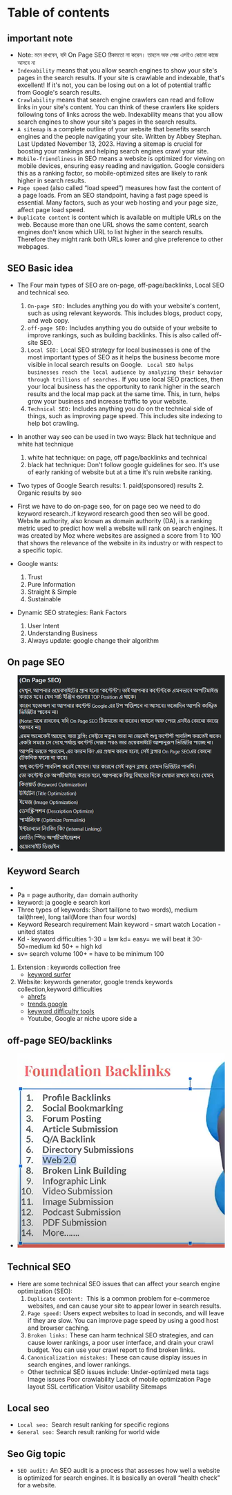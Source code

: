 # Table of contents


## important note
- Note: মনে রাখবেন, যদি On Page SEO ঠিকমতো না করেন। তাহলে অফ পেজ এসইও কোনো কাজে আসবে না
- `Indexability` means that you allow search engines to show your site's pages in the search results. If your site is crawlable and indexable, that's excellent! If it's not, you can be losing out on a lot of potential traffic from Google's search results.
- `Crawlability` means that search engine crawlers can read and follow links in your site's content. You can think of these crawlers like spiders following tons of links across the web. Indexability means that you allow search engines to show your site's pages in the search results.
- `A sitemap` is a complete outline of your website that benefits search engines and the people navigating your site. Written by Abbey Stephan. Last Updated November 13, 2023. Having a sitemap is crucial for boosting your rankings and helping search engines crawl your site.
- `Mobile-friendliness` in SEO means a website is optimized for viewing on mobile devices, ensuring easy reading and navigation. Google considers this as a ranking factor, so mobile-optimized sites are likely to rank higher in search results. 
- `Page speed` (also called “load speed”) measures how fast the content of a page loads. From an SEO standpoint, having a fast page speed is essential. Many factors, such as your web hosting and your page size, affect page load speed.
- `Duplicate content` is content which is available on multiple URLs on the web. Because more than one URL shows the same content, search engines don't know which URL to list higher in the search results. Therefore they might rank both URLs lower and give preference to other webpages.
## SEO Basic idea
- The Four main types of SEO are on-page, off-page/backlinks, Local SEO and technical seo. 
    1. `On-page SEO:` Includes anything you do with your website's content, such as using relevant keywords. This includes blogs, product copy, and web copy.   
    2. `off-page SEO:` Includes anything you do outside of your website to improve rankings, such as building backlinks. This is also called off-site SEO.  
    3. `Local SEO:` Local SEO strategy for local businesses is one of the most important types of SEO as it helps the business become more visible in local search results on Google.
   ` Local SEO helps businesses reach the local audience by analyzing their behavior through trillions of searches.` If you use local SEO practices, then your local business has the opportunity to rank higher in the search results and the local map pack at the same time. This, in turn, helps grow your business and increase traffic to your website.
    4. `Technical SEO:` Includes anything you do on the technical side of things, such as improving page speed. This includes site indexing to help bot crawling. 
- In another way seo can be used in two ways: Black hat technique and white hat technique  
    1. white hat technique: on page, off page/backlinks and technical 
    2. black hat technique: Don't follow google guidelines for seo. It's use of early ranking of website but at a time it's ruin website ranking.
- Two types of Google Search results: 1. paid(sponsored) results 2. Organic results by seo
- First we have to do on-page seo, for on page seo we need to do keyword research..if keyword research good then seo will be good. 
Website authority, also known as domain authority (DA), is a ranking metric used to predict how well a website will rank on search engines. It was created by Moz where websites are assigned a score from 1 to 100 that shows the relevance of the website in its industry or with respect to a specific topic.
- Google wants: 
    1. Trust 
    2. Pure Information 
    3. Straight & Simple 
    4. Sustainable 

- Dynamic SEO strategies: Rank Factors 
    1. User Intent  
    2. Understanding Business 
    3. Always update: google change their algorithm
## On page SEO 
- ![post](/SEO/images/SEO.png)
## Keyword Search
- 
- Pa =  page authority, da= domain authority
- keyword: ja google e search kori
- Three types of keywords: Short tail(one to two words), medium tail(three), long tail(More than four words)
- Keyword Research requirement
 Main keyword - smart watch
 Location -  united states 
- Kd -  keyword difficulties
 1-30 = law kd= easy= we will beat it
 30-50=medium kd 
 50+ = high kd 
 - sv= search volume 100+ = have to be minimum 100 

1. Extension : keywords collection free
    - [keyword surfer](https://chromewebstore.google.com/detail/bafijghppfhdpldihckdcadbcobikaca)
2. Website: keywords generator, google trends keywords collection,keyword difficulties 
    - [ahrefs](https://ahrefs.com/keyword-generator)
    - [trends google](https://trends.google.com/trends/explore?hl=en) 
    - [keyword difficulty tools](https://ahrefs.com/keyword-difficulty) 
    - Youtube, Google ar niche upore side a 
## off-page SEO/backlinks 
- ![alt text](image.png) 
## Technical SEO 
- Here are some technical SEO issues that can affect your search engine optimization (SEO):
    1. `Duplicate content: `This is a common problem for e-commerce websites, and can cause your site to appear lower in search results.
    2. `Page speed:` Users expect websites to load in seconds, and will leave if they are slow. You can improve page speed by using a good host and browser caching.
    3. `Broken links:` These can harm technical SEO strategies, and can cause lower rankings, a poor user interface, and drain your crawl budget. You can use your crawl report to find broken links.
    4. `Canonicalization mistakes:` These can cause display issues in search engines, and lower rankings.
    - Other technical SEO issues include:
    Under-optimized meta tags
    Image issues
    Poor crawlability
    Lack of mobile optimization
    Page layout
    SSL certification
    Visitor usability
    Sitemaps 
## Local seo 
- `Local seo: `Search result ranking for specific regions 
- `General seo:` Search result ranking for world wide
 

## Seo Gig topic
- `SEO audit:` An SEO audit is a process that assesses how well a website is optimized for search engines. It is basically an overall “health check” for a website.     